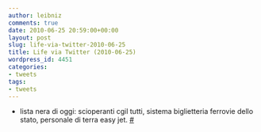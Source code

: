 ```yaml
---
author: leibniz
comments: true
date: 2010-06-25 20:59:00+00:00
layout: post
slug: life-via-twitter-2010-06-25
title: Life via Twitter (2010-06-25)
wordpress_id: 4451
categories:
- tweets
tags:
- tweets
---
```



	
  * lista nera di oggi: scioperanti cgil tutti, sistema biglietteria ferrovie dello stato, personale di terra easy jet. [#](http://twitter.com/leibniz/statuses/17005257985)


